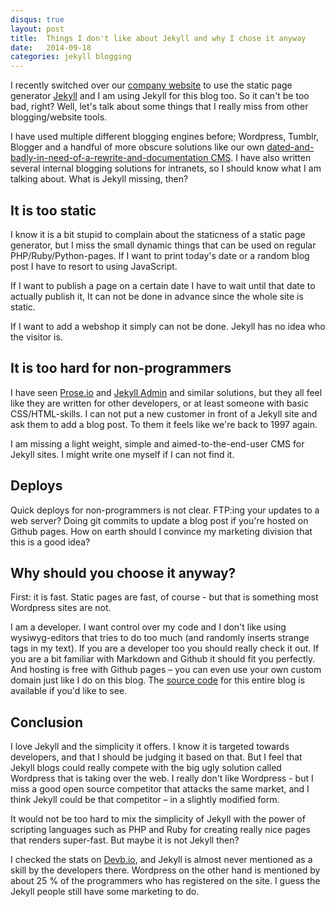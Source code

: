 ```yaml
---
disqus: true
layout: post
title:  Things I don't like about Jekyll and why I chose it anyway
date:   2014-09-18
categories: jekyll blogging
---
```


I recently switched over our [company website](http://standout.se/) to use the
static page generator [Jekyll](http://jekyllrb.com) and I am using Jekyll for
this blog too. So it can't be too bad, right? Well, let's talk about some things
that I really miss from other blogging/website tools.

I have used multiple different blogging engines before; Wordpress, Tumblr,
Blogger and a handful of more obscure solutions like our own
[dated-and-badly-in-need-of-a-rewrite-and-documentation CMS](http://github.com/standout/standoutcms).
I have also written several internal blogging solutions for intranets, so I
should know what I am talking about. What is Jekyll missing, then?

## It is too static

I know it is a bit stupid to complain about the staticness of a static page
generator, but I miss the small dynamic things that can be used on regular
PHP/Ruby/Python-pages. If I want to print today's date or a random blog post I
have to resort to using JavaScript.

If I want to publish a page on a certain date I have to wait until that date
to actually publish it, It can not be done in advance since the whole site is
static.

If I want to add a webshop it simply can not be done. Jekyll has no idea who
the visitor is.

## It is too hard for non-programmers

I have seen [Prose.io](http://prose.io) and [Jekyll Admin](https://github.com/zkarpinski/Jekyll-Admin)
and similar solutions, but they all feel like they are
written for other developers, or at least someone with basic CSS/HTML-skills.
I can not put a new customer in front of a Jekyll site and ask them to add
a blog post. To them it feels like we're back to 1997 again.

I am missing a light weight, simple and aimed-to-the-end-user CMS for Jekyll
sites. I might write one myself if I can not find it.


## Deploys

Quick deploys for non-programmers is not clear. FTP:ing your updates to a web
server? Doing git commits to update a blog post if you're hosted on Github
pages. How on earth should I convince my marketing division that this is a
good idea?

## Why should you choose it anyway?

First: it is fast. Static pages are fast, of course - but that is something most
Wordpress sites are not.

I am a developer. I want control over my code and I don't like using wysiwyg-editors
that tries to do too much (and randomly inserts strange tags in my text).
If you are a developer too you should really check it out. If you are a bit
familiar with Markdown and Github it should fit you perfectly. And hosting is
free with Github pages – you can even use your own custom domain just like I
do on this blog. The [source code](https://github.com/davidelbe/david.elbe.me) for this entire blog is available if you'd like
to see.

## Conclusion

I love Jekyll and the simplicity it offers. I know it is targeted towards
developers, and that I should be judging it based on that. But I feel that
Jekyll blogs could really compete with the big ugly solution called Wordpress
that is taking over the web. I really don't like Wordpress - but I miss
a good open source competitor that attacks the same market, and I think Jekyll
could be that competitor – in a slightly modified form.

It would not be too hard to mix the simplicity of Jekyll with the power of
scripting languages such as PHP and Ruby for creating really nice pages that
renders super-fast. But maybe it is not Jekyll then?

I checked the stats on [Devb.io](http://devb.io), and Jekyll is almost never mentioned as a skill
by the developers there. Wordpress on the other hand is mentioned by about 25 %
of the programmers who has registered on the site. I guess the Jekyll people
still have some marketing to do.
